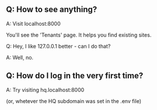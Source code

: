 ## Q: How to see anything?
A: Visit localhost:8000

You'll see the 'Tenants' page. It helps you find existing sites.

Q: Hey, I like 127.0.0.1 better - can I do that?

A: Well, no. 

## Q: How do I log in the very first time?
A: Try visiting hq.localhost:8000

(or, whetever the HQ subdomain was set in the .env file)

